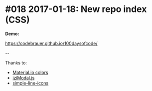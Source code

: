 # #018 2017-01-18: New repo index (CSS)

**Demo:**

https://codebrauer.github.io/100daysofcode/

--

Thanks to:

- [Material.io colors](https://material.io/guidelines/style/color.html#color-color-palette)
- [iziModal.js](http://izimodal.marcelodolce.com/)
- [simple-line-icons](http://simplelineicons.com/)